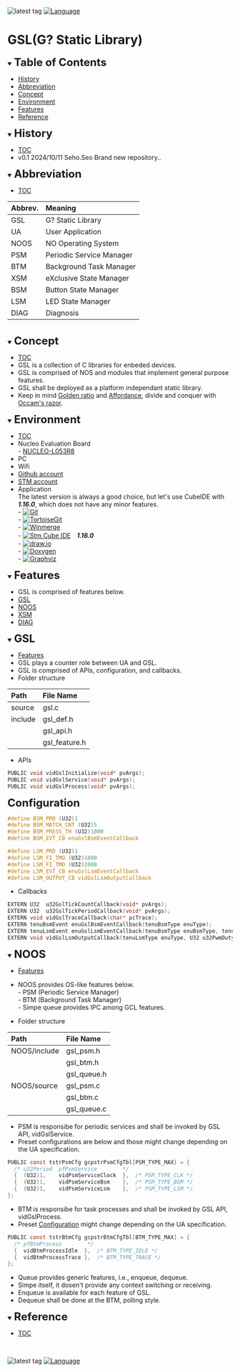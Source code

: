 ![latest tag](https://img.shields.io/github/v/tag/gtuja/CSC_MS.svg?color=brightgreen)
[![Language](https://img.shields.io/badge/Language-%E6%97%A5%E6%9C%AC%E8%AA%9E-brightgreen)](https://github.com/gtuja/CSC_MS/blob/main/README.md)

# GSL(G? Static Library)

<div id="toc"></div>
<details open>
<summary><font size="5"><b>Table of Contents</b></font></summary>

- [History](#History)
- [Abbreviation](#Abbreviation)
- [Concept](#Concept)
- [Environment](#Environment)
- [Features](#Features)
- [Reference](#Reference)

</details>

<div id="History"></div>
<details open>
<summary><font size="5"><b>History</b></font></summary> 

- [TOC](#toc)
- v0.1 2024/10/11 Seho.Seo Brand new repository..

</details>

<div id="Abbreviation"></div>
<details open>
<summary><font size="5"><b>Abbreviation</b></font></summary>

- [TOC](#toc)

| Abbrev. | Meaning |
|:--|:--|
|GSL|G? Static Library|
|UA|User Application|
|NOOS|NO Operating System|
|PSM|Periodic Service Manager|
|BTM|Background Task Manager|
|XSM|eXclusive State Manager|
|BSM|Button State Manager|
|LSM|LED State Manager|
|DIAG|Diagnosis |

<br>
</details>

<div id="Concept"></div>
<details open>
<summary><font size="5"><b>Concept</b></font></summary>

- [TOC](#toc)
- GSL is a collection of C libraries for enbeded devices.
- GSL is comprised of NOS and modules that implement general purpose features.
- GSL shall be deployed as a platform independant static library. 
- Keep in mind [Golden ratio](https://en.m.wikipedia.org/wiki/Golden_ratio) and [Affordance](https://en.m.wikipedia.org/wiki/Affordance), divide and conquer with [Occam's razor](https://en.m.wikipedia.org/wiki/Occam%27s_razor). 

</details>

<div id="Environment"></div>
<details open>
<summary><font size="5"><b>Environment</b></font></summary>

- [TOC](#toc)
- Nucleo Evaluation Board<br>
\- [NUCLEO-L053R8](https://www.st.com/en/evaluation-tools/nucleo-l053r8.html)
- PC
- Wifi
- [Github account](https://github.com)
- [STM account](https://www.st.com)
- Application<br>
The latest version is always a good choice, but let's use CubeIDE with ***1.16.0***, which does not have any minor features.<br>
\- [![Git](https://img.shields.io/badge/Git-brightgreen?style=flat&logo=Git&logoColor=%23F05032&labelColor=white)](https://git-scm.com/)<br>
\- [![TortoiseGit](https://img.shields.io/badge/TortoiseGit-brightgreen?style=flat)](https://tortoisegit.org/)<br>
\- [![Winmerge](https://img.shields.io/badge/Winmerge-brightgreen?style=flat)](https://winmerge.org/)<br>
\- [![Stm Cube IDE](https://img.shields.io/badge/Stm-brightgreen?style=flat&logo=stmicroelectronics&logoColor=%2303234B&labelColor=white)](https://www.st.com/en/development-tools/stm32cubeide.html)　***1.16.0***<br>
\- [![draw.io](https://img.shields.io/badge/Drawio-brightgreen?style=flat&logo=diagramsdotnet&logoColor=%23F08705&labelColor=white)](https://app.diagrams.net/)<br>
\- [![Doxygen](https://img.shields.io/badge/Doxygen-brightgreen?style=flat)](https://www.doxygen.nl/)<br>
\- [![Graphviz](https://img.shields.io/badge/Graphviz-brightgreen?style=flat)](https://graphviz.org/)<br>

</details>

<div id="Features"></div>
<details open>
<summary><font size="5"><b>Features</b></font></summary>

- GSL is comprised of features below.
- [GSL](#GSL)
- [NOOS](#NOOS)
- [XSM](#XSM)
- [DIAG](#DIAG)

</details>

<div id="GSL"></div>
<details open>
<summary><font size="5"><b>GSL</b></font></summary>

- [Features](#Features)
- GSL plays a counter role between UA and GSL.
- GSL is comprised of APIs, configuration, and callbacks.
- Folder structure

| Path | File Name |
|:--|:--|
|source|gsl.c|
|include|gsl_def.h|
||gsl_api.h|
||gsl_feature.h|

- APIs
```C
PUBLIC void vidGslInitialize(void* pvArgs);
PUBLIC void vidGslService(void* pvArgs);
PUBLIC void vidGslProcess(void* pvArgs);
```
<div id="Configuration"></div>
<summary><font size="5"><b>Configuration</b></font></summary>

```C
#define BSM_PRD (U32)1
#define BSM_MATCH_CNT (U32)5
#define BSM_PRESS_TH (U32)1000
#define BSM_EVT_CB enuGslBsmEventCallback

#define LSM_PRD (U32)1
#define LSM_FI_TMO (U32)1000
#define LSM_FI_TMO (U32)2000
#define LSM_EVT_CB enuGslLsmEventCallback
#define LSM_OUTPUT_CB vidGslLsmOutputCallback
```

- Callbacks
```C
EXTERN U32  u32GslTickCountCallback(void* pvArgs);
EXTERN U32  u32GslTickPeriodCallback(void* pvArgs);
EXTERN void vidGslTraceCallback(char* pcTrace);
EXTERN tenuBsmEvent enuGslBsmEventCallback(tenuBsmType enuType);
EXTERN tenuLsmEvent enuGslLsmEventCallback(tenuBsmType enuBsmType, tenuLsmType enuLsmType);
EXTERN void vidGslLsmOutputCallback(tenuLsmType enuType, U32 u32PwmDuty);
```

</details>

<div id="NOOS"></div>
<details open>
<summary><font size="5"><b>NOOS</b></font></summary>

- [Features](#Features)
- NOOS provides OS-like features below.<br>
\- PSM (Periodic Service Manager)<br>
\- BTM (Background Task Manager)<br>
\- Simpe queue provides IPC among GCL features.<br>

- Folder structure

| Path | File Name |
|:--|:--|
|NOOS/include|gsl_psm.h|
||gsl_btm.h|
||gsl_queue.h|
|NOOS/source|gsl_psm.c|
||gsl_btm.c|
||gsl_queue.c|

- PSM is responsibe for periodic services and shall be invoked by GSL API, vidGslService.
- Preset configurations are below and those might change depending on the UA specification. 

```C
PUBLIC const tstrPsmCfg gcpstrPsmCfgTbl[PSM_TYPE_MAX] = {
  /* u32Period  pfPsmService        */
  {  (U32)1,    vidPsmServiceClock  },  /* PSM_TYPE_CLK */
  {  (U32)1,    vidPsmServiceBsm    },  /* PSM_TYPE_BSM */
  {  (U32)1,    vidPsmServiceLsm    },  /* PSM_TYPE_LSM */
};
```
- BTM is responsibe for task processes and shall be invoked by GSL API, vidGslProcess.
- Preset [Configuration](#Configuration) might change depending on the UA specification. 

```C
PUBLIC const tstrBtmCfg gcpstrBtmCfgTbl[BTM_TYPE_MAX] = {
  /* pfBtmProcess        */
  {  vidBtmProcessIdle  },  /* BTM_TYPE_IDLE */
  {  vidBtmProcessTrace },  /* BTM_TYPE_TRACE */
};
```
- Queue provides generic features, i.e., enqueue, dequeue.
- Simpe itself, it dosen't provide any context switching or receiving.
- Enqueue is available for each feature of GSL.
- Dequeue shall be done at the BTM, polling style.
</details>

<div id="Reference"></div>
<details open>
<summary><font size="5"><b>Reference</b></font></summary>

- [TOC](#toc)

</details>
<br>

![latest tag](https://img.shields.io/github/v/tag/gtuja/CSC_MS.svg?color=brightgreen)
[![Language](https://img.shields.io/badge/Language-%E6%97%A5%E6%9C%AC%E8%AA%9E-brightgreen)](https://github.com/gtuja/CSC_MS/blob/main/README.md)